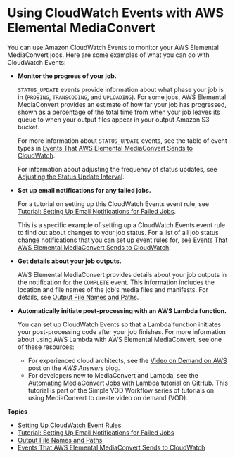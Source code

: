 # Using CloudWatch Events with AWS Elemental MediaConvert<a name="cloudwatch_events"></a>

You can use Amazon CloudWatch Events to monitor your AWS Elemental MediaConvert jobs\. Here are some examples of what you can do with CloudWatch Events:
+ **Monitor the progress of your job\.**

  `STATUS_UPDATE` events provide information about what phase your job is in \(`PROBING`, `TRANSCODING`, and `UPLOADING`\)\. For some jobs, AWS Elemental MediaConvert provides an estimate of how far your job has progressed, shown as a percentage of the total time from when your job leaves its queue to when your output files appear in your output Amazon S3 bucket\.

  For more information about `STATUS_UPDATE` events, see the table of event types in [Events That AWS Elemental MediaConvert Sends to CloudWatch](mediaconvert_cwe_events.md)\.

  For information about adjusting the frequency of status updates, see [Adjusting the Status Update Interval](mediaconvert_cwe_events.md#adjusting-the-status-update-interval)\.
+ **Set up email notifications for any failed jobs\.**

  For a tutorial on setting up this CloudWatch Events event rule, see [Tutorial: Setting Up Email Notifications for Failed Jobs](mediaconvert_sns_tutorial.md)\.

  This is a specific example of setting up a CloudWatch Events event rule to find out about changes to your job status\. For a list of all job status change notifications that you can set up event rules for, see [Events That AWS Elemental MediaConvert Sends to CloudWatch](mediaconvert_cwe_events.md)\.
+ **Get details about your job outputs\.**

  AWS Elemental MediaConvert provides details about your job outputs in the notification for the `COMPLETE` event\. This information includes the location and file names of the job's media files and manifests\. For details, see [Output File Names and Paths](output-file-names-and-paths.md)\.
+ **Automatically initiate post\-processing with an AWS Lambda function\.**

  You can set up CloudWatch Events so that a Lambda function initiates your post\-processing code after your job finishes\. For more information about using AWS Lambda with AWS Elemental MediaConvert, see one of these resources:
  + For experienced cloud architects, see the [Video on Demand on AWS](https://aws.amazon.com/answers/media-entertainment/video-on-demand-on-aws/) post on the *AWS Answers* blog\.
  + For developers new to MediaConvert and Lambda, see the [Automating MediaConvert Jobs with Lambda](https://github.com/aws-samples/aws-media-services-simple-vod-workflow/blob/master/7-MediaConvertJobLambda/README.md) tutorial on GitHub\. This tutorial is part of the Simple VOD Workflow series of tutorials on using MediaConvert to create video on demand \(VOD\)\.

**Topics**
+ [Setting Up CloudWatch Event Rules](setting-up-cloudwatch-event-rules.md)
+ [Tutorial: Setting Up Email Notifications for Failed Jobs](mediaconvert_sns_tutorial.md)
+ [Output File Names and Paths](output-file-names-and-paths.md)
+ [Events That AWS Elemental MediaConvert Sends to CloudWatch](mediaconvert_cwe_events.md)